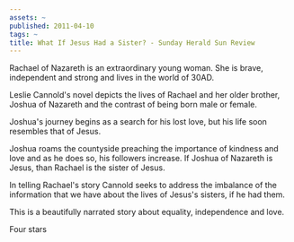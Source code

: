 ```yaml
---
assets: ~
published: 2011-04-10
tags: ~
title: What If Jesus Had a Sister? - Sunday Herald Sun Review
---
```

Rachael of Nazareth is an extraordinary young woman. She is brave, independent and strong and lives in the world of 30AD. 

Leslie Cannold's novel depicts the lives of Rachael and her older brother, Joshua of Nazareth and the contrast of being born male or female. 

Joshua's journey begins as a search for his lost love, but his life soon resembles that of Jesus. 

Joshua roams the countyside preaching the importance of kindness and love and as he does so, his followers increase. If Joshua of Nazareth is Jesus, than Rachael is the sister of Jesus. 

In telling Rachael's story Cannold seeks to address the imbalance of the information that we have about the lives of Jesus's sisters, if he had them. 

This is a beautifully narrated story about equality, independence and love. 

Four stars